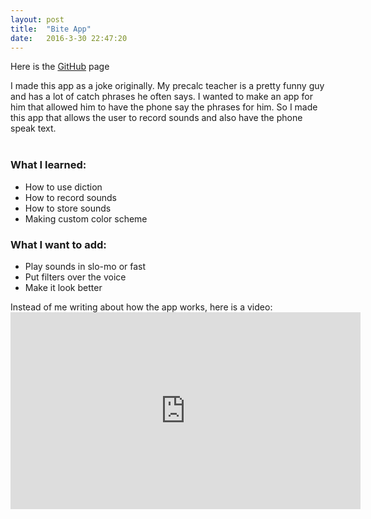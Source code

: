```yaml
---
layout: post
title:  "Bite App"
date:   2016-3-30 22:47:20
---
```


Here is the <a href="https://github.com/drewburns/BiteApp">GitHub</a> page

I made this app as a joke originally. My precalc teacher is a pretty funny guy and has a lot of catch phrases he often says. I wanted to make an app for him that allowed him to have the phone say the phrases for him. So I made this app that allows the user to record sounds and also have the phone speak text.
<br><br>
<h3>What I learned:</h3>
<ul>
 	<li>How to use diction</li>
 	<li>How to record sounds</li>
 	<li>How to store sounds</li>
 	<li>Making custom color scheme</li>
</ul>
<h3>What I want to add:</h3>
<ul>
 	<li>Play sounds in slo-mo or fast</li>
 	<li>Put filters over the voice</li>
 	<li>Make it look better</li>
</ul>
Instead of me writing about how the app works, here is a video:
<iframe width="560" height="315" src="https://www.youtube.com/embed/Zgr7yqpUf_U" frameborder="0" allowfullscreen></iframe>